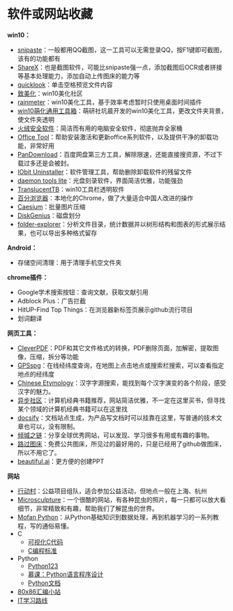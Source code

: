 # 软件或网站收藏


**win10：**

- [snipaste](https://www.snipaste.com/)：一般都用QQ截图，这一工具可以无需登录QQ，按F1键即可截图，该有的功能都有
- [ShareX]( https://getsharex.com/ )：也是截图软件，可能比snipaste强一点，添加截图后OCR或者拼接等基本处理能力，添加自动上传图床的能力等
- [quicklook](https://github.com/QL-Win/QuickLook)：单击空格预览文件内容
- [致美化](https://zhutix.com/tag/win10-zhuti/)：win10美化社区
- [rainmeter](https://www.rainmeter.net/)：win10美化工具，基于效率考虑暂时只使用桌面时间插件
- [win10萌化通用工具箱](http://www.pcmoe.net/thread-71266-1-1.html)：萌研社坑晨开发的win10美化工具，更改文件夹背景，使文件夹透明
- [火绒安全软件](https://www.huorong.cn/)：简洁而有用的电脑安全软件，彻底抛弃全家桶
- [Office Tool](https://otp.landian.vip/zh-cn/)：帮助安装激活和更新office系列软件，以及提供干净的卸载功能，非常好用
- [PanDownload](http://pandownload.com/)：百度网盘第三方工具，解除限速，还能直接搜资源，不过下载过多还是会被封。
- [IObit Uninstaller](https://www.iobit.com/en/advanceduninstaller.php)：软件管理工具，帮助删除卸载软件的残留文件
- [daemon tools lite](https://www.daemon-tools.cc/chn/products/dtLite)：光盘刻录软件，界面简洁优雅，功能强劲
- [TranslucentTB](https://github.com/TranslucentTB/TranslucentTB)：win10工具栏透明软件
- [百分浏览器](https://www.centbrowser.cn/)：本地化的Chrome，做了大量适合中国人改进的操作
- [Caesium](https://saerasoft.com/caesium/)：批量图片压缩
- [DiskGenius](http://www.diskgenius.cn/)：磁盘划分
- [folder-explorer](https://github.com/d2-projects/folder-explorer)：分析文件目录，统计数据并以树形结构和图表的形式展示结果，也可以导出多种格式留存

**Android：**

- 存储空间清理：用于清理手机空文件夹

**chrome插件：**

- Google学术搜索按钮：查询文献，获取文献引用
- Adblock Plus：广告拦截
- HitUP-Find Top Things：在浏览器新标签页展示github流行项目
- 划词翻译

**网页工具：**

- [CleverPDF](https://www.cleverpdf.com/cn)：PDF和其它文件格式的转换，PDF删除页面，加解密，提取图像，压缩，拆分等功能
- [GPSspg](http://www.gpsspg.com/maps.htm)：在线经纬度查询，在地图上点击地点或搜索栏搜索，可以查看指定地点的经纬度
- [Chinese Etymology](https://hanziyuan.net/#research)：汉字字源搜索，能找到每个汉字演变的各个阶段，感受汉字的魅力。
- [异步社区](https://www.epubit.com/index)：计算机经典书籍推荐，网站简洁优雅，不一定在这里买书，但寻找某个领域的计算机经典书籍可以在这里找
- [docsify](https://docsify.js.org/#/zh-cn/)：文档站点生成，为产品写文档时可以挂靠在这里，写普通的技术文章也可以，没有限制。
- [倾城之链](https://nicelinks.site/)：分享全球优秀网站，可以发现、学习很多有用或有趣的事物。
- [路过图床](https://imgchr.com/)：免费公共图床，所见过的最好用的，只是已经用了github做图床，所以不用它了。
- [beautiful.ai]( https://www.beautiful.ai/ )：更方便的创建PPT

**网站**

- [行动村](https://actionvillager.com/home)：公益项目组队，适合参加公益活动，但地点一般在上海、杭州
- [Microsculpture](http://microsculpture.net/)：一个很酷的网站，有各种昆虫的照片，每一只都可以放大看细节，非常精致和有趣，帮助我们了解昆虫的世界。
- [Mofan Python]( https://morvanzhou.github.io/about/ )：从Python基础知识到数据处理，再到机器学习的一系列教程，写的通俗易懂。
- C
  - [可视化C代码](<http://pythontutor.com/c.html#mode=edit>)
  - [C编程标准](<https://users.ece.cmu.edu/~eno/coding/CCodingStandard.html#units>)
- Python
  - [Python123](<https://www.python123.io/>)
  - [慕课：Python语言程序设计](<https://www.icourse163.org/learn/BIT-268001?tid=1002788003#/learn/content?type=detail&id=1003884366&cid=1004783394&replay=true>)
  - [Python文档](https://docs.python.org/3.8/contents.html)
- [80x86汇编小站](http://www.x86asm.com/#)
- [IT学习路线](https://www.mallocfree.com/basic/c/c-0-preface.htm)

